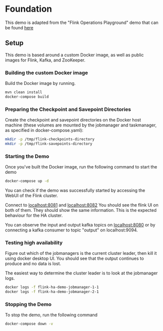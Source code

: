 # Foundation

This demo is adapted from the "Flink Operations Playground" demo that can be found [here](https://nightlies.apache.org/flink/flink-docs-master/docs/try-flink/flink-operations-playground/)

## Setup

This demo is based around a custom Docker image, as well as public images for Flink, Kafka, and ZooKeeper.

### Building the custom Docker image

Build the Docker image by running.

```bash
mvn clean install
docker-compose build
```

### Preparing the Checkpoint and Savepoint Directories

Create the checkpoint and savepoint directories on the Docker host machine (these volumes are mounted by the jobmanager and taskmanager, as specified in docker-compose.yaml):

```bash
mkdir -p /tmp/flink-checkpoints-directory
mkdir -p /tmp/flink-savepoints-directory
```

### Starting the Demo

Once you've built the Docker image, run the following command to start the demo

```bash
docker-compose up -d
```

You can check if the demo was successfully started by accessing the WebUI of the Flink cluster.

Connect to [localhost:8081](http://localhost:8081) and [localhost:8082](http://localhost:8082)
You should see the flink UI on both of them. They should show the same information. This is the expected behaviour for the HA cluster.

You can observe the input and output kafka topics on [localhost:8080](http://localhost:8080) or by connecting a kafka consumer to topic "output" on localhost:9094.

### Testing high availability

Figure out which of the jobmanagers is the current cluster leader, then kill it using docker desktop UI. You should see that the output continues to produce and no data is lost.

The easiest way to determine the cluster leader is to look at the jobmanager logs.

```bash
docker logs -f flink-ha-demo-jobmanager-1-1
docker logs -f flink-ha-demo-jobmanager-2-1
```

### Stopping the Demo

To stop the demo, run the following command

```bash
docker-compose down -v
```

